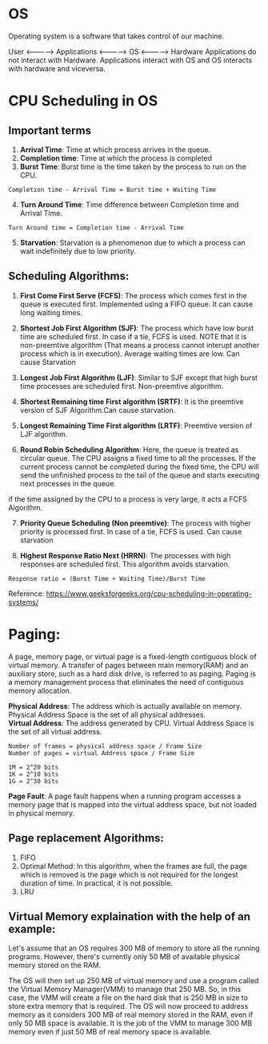# OS
Operating system is a software that takes control of our machine.

User <-----> Applications <-----> OS <-----> Hardware
Applications do not interact with Hardware. Applications interact with OS and OS interacts with hardware and viceversa.  

# CPU Scheduling in OS

## Important terms
1) **Arrival Time**: Time at which process arrives in the queue.
2) **Completion time**: Time at which the process is completed
3) **Burst Time**: Burst time is the time taken by the process to run on the CPU.

```Completion time - Arrival Time = Burst time + Waiting Time```

4) **Turn Around Time**: Time difference between Completion time and Arrival Time.

```Turn Around time = Completion time - Arrival Time```

5) **Starvation**: Starvation is a phenomenon due to which a process can wait indefinitely due to low priority.

## Scheduling Algorithms:
1) **First Come First Serve (FCFS)**: The process which comes first in the queue is executed first. Implemented using a FIFO queue. It can cause long waiting times.

2) **Shortest Job First Algorithm (SJF)**: The process which have low burst time are scheduled first. In case if a tie, FCFS is used. NOTE that it is non-preemtive algorithm (That means a process cannot interupt another process which is in execution). Average waiting times are low. Can cause Starvation

3) **Longest Job First Algorithm (LJF)**: Similar to SJF except that high burst time processes are scheduled first. Non-preemtive algorithm.

4) **Shortest Remaining time First algorithm (SRTF)**: It is the preemtive version of SJF Algorithm.Can cause starvation.

5) **Longest Remaining Time First algorithm (LRTF)**: Preemtive version of LJF algorithm.

6) **Round Robin Scheduling Algorithm**: Here, the queue is treated as circular queue. The CPU assigns a fixed time to all the processes. If the current process cannot be completed during the fixed time, the CPU will send the unfinished process to the tail of the queue and starts executing next processes in the queue.

if the time assigned by the CPU to a process is very large, it acts a FCFS Algorithm.

7) **Priority Queue Scheduling (Non preemtive)**: The process with higher priority is processed first. In case of a tie, FCFS is used. Can cause starvation

8) **Highest Response Ratio Next (HRRN)**: The processes with high responses are scheduled first. This algorithm avoids starvation.

```Response ratio = (Burst Time + Waiting Time)/Burst Time```

Reference: <https://www.geeksforgeeks.org/cpu-scheduling-in-operating-systems/>

# Paging:
A page, memory page, or virtual page is a fixed-length contiguous block of virtual memory.
A transfer of pages between main memory(RAM) and an auxiliary store, such as a hard disk drive, is referred to as paging.
Paging is a memory management process that eliminates the need of contiguous memory allocation.

**Physical Address**: The address which is actually available on memory. Physical Address Space is the set of all physical addresses. <br/>
**Virtual Address**: The address generated by CPU. Virtual Address Space is the set of all virtual address.

```
Number of frames = physical address space / Frame Size
Number of pages = virtual Address space / Frame Size
```

```
1M = 2^20 bits
1K = 2^10 bits
1G = 2^30 bits
```

**Page Fault**: A page fault happens when a running program accesses a memory page that is mapped into the virtual address space, but not loaded in physical memory.

## Page replacement Algorithms:
1) FIFO
2) Optimal Method: In this algorithm, when the frames are full, the page which is removed is the page which is not required for the longest duration of time. In practical, it is not possible.
3) LRU

## Virtual Memory explaination with the help of an example:
Let's assume that an OS requires 300 MB of memory to store all the running programs. However, there's currently only 50 MB of available physical memory stored on the RAM.

The OS will then set up 250 MB of virtual memory and use a program called the Virtual Memory Manager(VMM) to manage that 250 MB.
So, in this case, the VMM will create a file on the hard disk that is 250 MB in size to store extra memory that is required.
The OS will now proceed to address memory as it considers 300 MB of real memory stored in the RAM, even if only 50 MB space is available.
It is the job of the VMM to manage 300 MB memory even if just 50 MB of real memory space is available.

